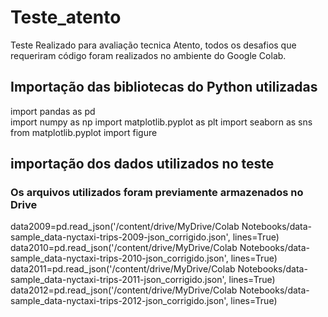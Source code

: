 # Teste_atento
Teste Realizado para avaliação tecnica Atento, todos os desafios que requeriram código foram realizados
no ambiente do Google Colab.

## Importação das bibliotecas do Python utilizadas

import pandas as pd  
import numpy as np
import matplotlib.pyplot as plt
import seaborn as sns
from matplotlib.pyplot import figure

## importação dos dados utilizados no teste
### Os arquivos utilizados foram previamente armazenados no Drive

data2009=pd.read_json('/content/drive/MyDrive/Colab Notebooks/data-sample_data-nyctaxi-trips-2009-json_corrigido.json',  lines=True)
data2010=pd.read_json('/content/drive/MyDrive/Colab Notebooks/data-sample_data-nyctaxi-trips-2010-json_corrigido.json',  lines=True)
data2011=pd.read_json('/content/drive/MyDrive/Colab Notebooks/data-sample_data-nyctaxi-trips-2011-json_corrigido.json',  lines=True)
data2012=pd.read_json('/content/drive/MyDrive/Colab Notebooks/data-sample_data-nyctaxi-trips-2012-json_corrigido.json',  lines=True)

